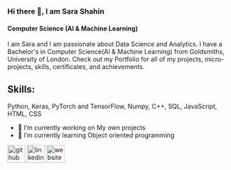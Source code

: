 
### Hi there 👋, I am Sara Shahin
#### Computer Science (AI & Machine Learning)

I am Sara and I am passionate about Data Science and Analytics. I have a Bachelor's in Computer Science(AI & Machine Learning) from Goldsmiths, University of London. Check out my Portfolio for all of my projects, micro-projects, skills, certificates, and achievements.

## Skills: 
Python, Keras, PyTorch and TensorFlow, Numpy, C++, SQL, JavaScript, HTML, CSS

- 🔭 I’m currently working on My own projects 
- 🌱 I’m currently learning Object oriented programming 


[<img src='https://cdn.jsdelivr.net/npm/simple-icons@3.0.1/icons/github.svg' alt='github' height='40'>](https://github.com/sarashahin)  [<img src='https://cdn.jsdelivr.net/npm/simple-icons@3.0.1/icons/linkedin.svg' alt='linkedin' height='40'>](https://www.linkedin.com/in/sarashahin/)  [<img src='https://cdn.jsdelivr.net/npm/simple-icons@3.0.1/icons/icloud.svg' alt='website' height='40'>](https://sarashahin.github.io/Game_Proj1_UoL.github.io/)  












